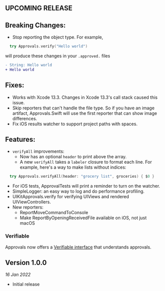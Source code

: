 UPCOMING RELEASE
----------------

## Breaking Changes:

- Stop reporting the object type.
For example,
```swift
  try Approvals.verify("Hello world")
```
will produce these changes in your `.approved.` files
```diff
- String: Hello world
+ Hello world
```

## Fixes:

- Works with Xcode 13.3. Changes in Xcode 13.3's call stack caused this issue.
- Skip reporters that can't handle the file type. So if you have an image artifact, Approvals.Swift will use the first reporter that can show image differences.
- Fix iOS results watcher to support project paths with spaces.

## Features:

- `verifyAll` improvements:
  - Now has an optional `header` to print above the array.
  - A new `verifyAll` takes a `labeler` closure to format each line.
For example, here's a way to make lists without indices:
```swift
  try Approvals.verifyAll(header: "grocery list", groceries) { $0 }
```
- For iOS tests, ApprovalTests will print a reminder to turn on the watcher.
- SimpleLogger: an easy way to log and do performance profiling.
- UIKitApprovals.verify for verifying UIViews and rendered UIViewControllers.
- New reporters:
  * ReportMoveCommandToConsole
  * Make ReportByOpeningReceivedFile available on iOS, not just macOS

### Verifiable

Approvals now offers a [Verifiable interface](docs/reference/verifiable.md) that understands approvals.

Version 1.0.0
-------------
_16 Jan 2022_

- Initial release
